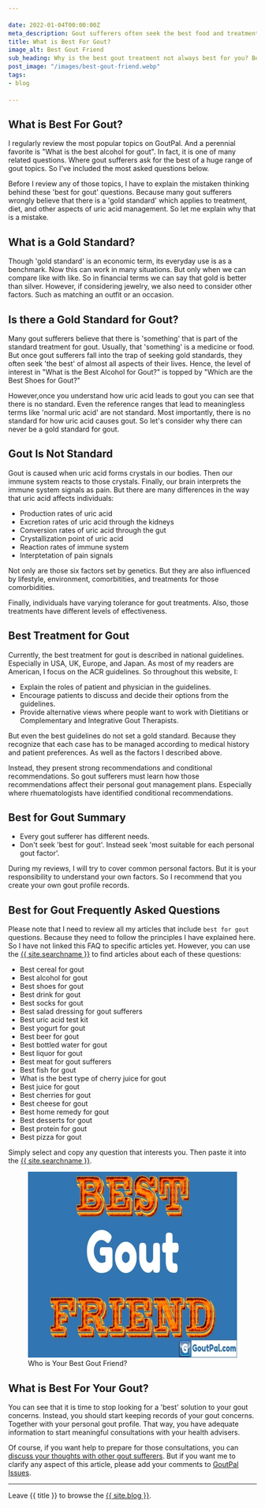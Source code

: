 ```yaml
---

date: 2022-01-04T00:00:00Z
meta_description: Gout sufferers often seek the best food and treatment for gout. But how can you tell which is best for you? Learn the factors that affect your best treatment.
title: What is Best For Gout?
image_alt: Best Gout Friend
sub_heading: Why is the best gout treatment not always best for you? Because you are not every other gout sufferer!
post_image: "/images/best-gout-friend.webp"
tags:
- blog

---
```


<h2 id="intro">What is Best For Gout?</h2>

I regularly review the most popular topics on GoutPal. And a perennial favorite is "What is the best alcohol for gout". In fact, it is one of many related questions. Where gout sufferers ask for the best of a huge range of gout topics. So I've included the most asked questions below.

Before I review any of those topics, I have to explain the mistaken thinking behind these 'best for gout' questions. Because many gout sufferers wrongly believe that there is a 'gold standard' which applies to treatment, diet, and other aspects of uric acid management. So let me explain why that is a mistake.

<h2 id="gold">What is a Gold Standard?</h2>

Though 'gold standard' is an economic term, its everyday use is as a benchmark. Now this can work in many situations. But only when we can compare like with like. So in financial terms we can say that gold is better than silver. However, if considering jewelry, we also need to consider other factors. Such as matching an outfit or an occasion.

<h2 id="gout">Is there a Gold Standard for Gout?</h2>

Many gout sufferers believe that there is 'something' that is part of the standard treatment for gout. Usually, that 'something' is a medicine or food. But once gout sufferers fall into the trap of seeking gold standards, they often seek 'the best' of almost all aspects of their lives. Hence, the level of interest in "What is the Best Alcohol for Gout?" is topped by "Which are the Best Shoes for Gout?"

However,once you understand how uric acid leads to gout you can see that there is no standard. Even the reference ranges that lead to meaningless terms like 'normal uric acid' are not standard. Most importantly, there is no standard for how uric acid causes gout. So let's consider why there can never be a gold standard for gout.

<h2 id="diff">Gout Is Not Standard</h2>

Gout is caused when uric acid forms crystals in our bodies. Then our immune system reacts to those crystals. Finally, our brain interprets the immune system signals as pain. But there are many differences in the way that uric acid affects individuals:

- Production rates of uric acid
- Excretion rates of uric acid through the kidneys
- Conversion rates of uric acid through the gut
- Crystallization point of uric acid
- Reaction rates of immune system
- Interptetation of pain signals

Not only are those six factors set by genetics. But they are also influenced by lifestyle, environment, comorbitities, and treatments for those comorbidities.

Finally, individuals have varying tolerance for gout treatments. Also, those treatments have different levels of effectiveness.

<h2 id="best">Best Treatment for Gout</h2>

Currently, the best treatment for gout is described in national guidelines. Especially in USA, UK, Europe, and Japan. As most of my readers are American, I focus on the ACR guidelines. So throughout this website, I:
- Explain the roles of patient and physician in the guidelines.
- Encourage patients to discuss and decide their options from the guidelines.
- Provide alternative views where people want to work with Dietitians or Complementary and Integrative Gout Therapists.

But even the best guidelines do not set a gold standard. Because they recognize that each case has to be managed according to medical history and patient preferences. As well as the factors I described above.

Instead, they present strong recommendations and conditional recommendations. So gout sufferers must learn how those recommendations affect their personal gout management plans. Especially where rhuematologists have identified conditional recommendations.

<h2 id="summary">Best for Gout Summary</h2>

- Every gout sufferer has different needs.
- Don't seek 'best for gout'. Instead seek 'most suitable for each personal gout factor'.

During my reviews, I will try to cover common personal factors. But it is your responsibility to understand your own factors. So I recommend that you create your own gout profile records.

<h2 id="faq">Best for Gout Frequently Asked Questions</h2>

Please note that I need to review all my articles that include `best for gout` questions. Because they need to follow the principles I have explained here. So I have not linked this FAQ to specific articles yet. However, you can use the <a href="{{ site.searchurl }}">{{ site.searchname }}</a> to find articles about each of these questions:

- Best cereal for gout
- Best alcohol for gout
- Best shoes for gout
- Best drink for gout
- Best socks for gout
- Best salad dressing for gout sufferers
- Best uric acid test kit
- Best yogurt for gout
- Best beer for gout
- Best bottled water for gout
- Best liquor for gout
- Best meat for gout sufferers
- Best fish for gout
- What is the best type of cherry juice for gout
- Best juice for gout
- Best cherries for gout
- Best cheese for gout
- Best home remedy for gout
- Best desserts for gout
- Best protein for gout
- Best pizza for gout

Simply select and copy any question that interests you. Then paste it into the <a href="{{ site.searchurl }}">{{ site.searchname }}</a>.

<figure class="inner">
<img src="/images/best-gout-friend.webp" alt="Best Gout Friend"  width="610" height="377">
  <figcaption>Who is Your Best Gout Friend?</figcaption>
</figure>

<h2 id="next">What is Best For Your Gout?</h2>

You can see that it is time to stop looking for a 'best' solution to your gout concerns. Instead, you should start keeping records of your gout concerns. Together with your personal gout profile. That way, you have adequate information to start meaningful consultations with your health advisers.

Of course, if you want help to prepare for those consultations, you can <a href="{{ site.social_links.GitHub }}discussions">discuss your thoughts with other gout sufferers</a>. But if you want me to clarify any aspect of this article, please add your comments to <a href="{{ site.social_links.GitHub }}issues/">GoutPal Issues</a>.

***

Leave {{ title }} to browse the <a href="/blog">{{ site.blog }}</a>.
